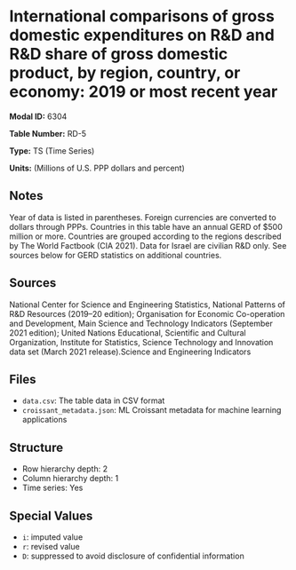 # International comparisons of gross domestic expenditures on R&D and R&D share of gross domestic product, by region, country, or economy: 2019 or most recent year

**Modal ID:** 6304

**Table Number:** RD-5

**Type:** TS (Time Series)

**Units:** (Millions of U.S. PPP dollars and percent)

## Notes

Year of data is listed in parentheses. Foreign currencies are converted to dollars through PPPs. Countries in this table have an annual GERD of $500 million or more. Countries are grouped according to the regions described by The World Factbook (CIA 2021). Data for Israel are civilian R&D only. See sources below for GERD statistics on additional countries.

## Sources

National Center for Science and Engineering Statistics, National Patterns of R&D Resources (2019–20 edition); Organisation for Economic Co-operation and Development, Main Science and Technology Indicators (September 2021 edition); United Nations Educational, Scientific and Cultural Organization, Institute for Statistics, Science Technology and Innovation data set (March 2021 release).Science and Engineering Indicators

## Files

- `data.csv`: The table data in CSV format
- `croissant_metadata.json`: ML Croissant metadata for machine learning applications

## Structure

- Row hierarchy depth: 2
- Column hierarchy depth: 1
- Time series: Yes

## Special Values

- `i`: imputed value
- `r`: revised value
- `D`: suppressed to avoid disclosure of confidential information
